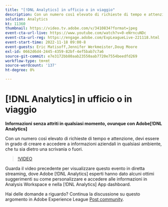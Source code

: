 ```yaml
---
title: "[!DNL Analytics] in ufficio o in viaggio"
description: Con un numero così elevato di richieste di tempo e attenzione, devi essere in grado di creare e accedere a informazioni aziendali in qualsiasi ambiente, che tu sia dietro una scrivania o fuori.
solution: Analytics
kt: 11360
thumbnail: https://video.tv.adobe.com/v/3410834?format=jpeg
event-cta-url-live: https://www.youtube.com/watch?v=0-eNrncuNDc
event-cta-url-reg: https://engage.adobe.com/ExpLeagueLive-221118.html
event-start-time: 2022-11-18 09:00-8
event-guests: Eric Matisoff,Jennifer Werkmeister,Doug Moore
exl-id: 0662d6d4-2445-4359-82bf-4ef5bab7c7a6
source-git-commit: e7e3172bb80aab23550aab7720e7554beedfd269
workflow-type: tm+mt
source-wordcount: '137'
ht-degree: 0%

---
```


# [!DNL Analytics] in ufficio o in viaggio

**Informazioni senza attriti in qualsiasi momento, ovunque con Adobe[!DNL Analytics]**

Con un numero così elevato di richieste di tempo e attenzione, devi essere in grado di creare e accedere a informazioni aziendali in qualsiasi ambiente, che tu sia dietro una scrivania o fuori.

>[!VIDEO](https://video.tv.adobe.com/v/3410834/?quality=12&learn=on)

Guarda il video precedente per visualizzare questo evento in diretta streaming, dove Adobe [!DNL Analytics] esperti hanno dato alcuni ottimi suggerimenti su come personalizzare e accedere alle informazioni in Analysis Workspace e nella [!DNL Analytics] App dashboard.

Hai delle domande a riguardo? Continua la discussione su questo argomento in Adobe Experience League [Post community](https://experienceleaguecommunities.adobe.com/t5/adobe-analytics-discussions/experience-league-live-post-session-discussion-analytics-in-the/m-p/558787#M3037).
